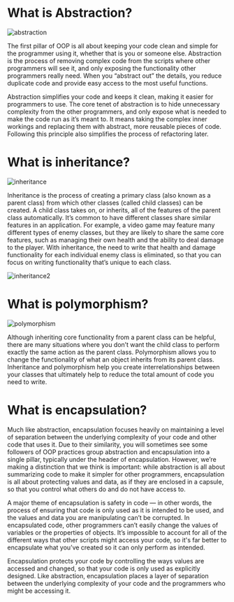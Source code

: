 # What is Abstraction?
![abstraction](https://user-images.githubusercontent.com/99060199/181403377-883fa7cd-b2ca-4b48-b7af-654477936d45.png)



The first pillar of OOP is all about keeping your code clean and simple for the programmer using it, whether that is you or someone else. Abstraction is the process of removing complex code from the scripts where other programmers will see it, and only exposing the functionality other programmers really need. When you “abstract out” the details, you reduce duplicate code and provide easy access to the most useful functions.

Abstraction simplifies your code and keeps it clean, making it easier for programmers to use. The core tenet of abstraction is to hide unnecessary complexity from the other programmers, and only expose what is needed to make the code run as it’s meant to. It means taking the complex inner workings and replacing them with abstract, more reusable pieces of code.  Following this principle also simplifies the process of refactoring later.

# What is inheritance?

![inheritance](https://user-images.githubusercontent.com/99060199/181403583-e2bb4479-dcb2-4e76-8dba-b60a33d1dfc5.png)


Inheritance is the process of creating a primary class (also known as a parent class) from which other classes (called child classes) can be created. A child class takes on, or inherits, all of the features of the parent class automatically. It’s common to have different classes share similar features in an application. For example, a video game may feature many different types of enemy classes, but they are likely to share the same core features, such as managing their own health and the ability to deal damage to the player. With inheritance, the need to write that health and damage functionality for each individual enemy class is eliminated, so that you can focus on writing functionality that’s unique to each class. 

![inheritance2](https://user-images.githubusercontent.com/99060199/181403602-f6fd407f-2b77-4c84-b00a-c698247f3cde.png)

# What is polymorphism?

![polymorphism](https://user-images.githubusercontent.com/99060199/181403787-42ee3c39-8845-4b1e-97dd-65839c02abde.png)

Although inheriting core functionality from a parent class can be helpful, there are many situations where you don’t want the child class to perform exactly the same action as the parent class. Polymorphism allows you to change the functionality of what an object inherits from its parent class. Inheritance and polymorphism help you create interrelationships between your classes that ultimately help to reduce the total amount of code you need to write.

# What is encapsulation?


Much like abstraction, encapsulation focuses heavily on maintaining a level of separation between the underlying complexity of your code and other code that uses it. Due to their similarity, you will sometimes see some followers of OOP practices group abstraction and encapsulation into a single pillar, typically under the header of encapsulation. However, we’re making a distinction that we think is important: while abstraction is all about summarizing code to make it simpler for other programmers, encapsulation is all about protecting values and data, as if they are enclosed in a capsule, so that you control what others do and do not have access to.  

A major theme of encapsulation is safety in code — in other words, the process of ensuring that code is only used as it is intended to be used, and the values and data you are manipulating can’t be corrupted. In encapsulated code, other programmers can’t easily change the values of variables or the properties of objects. It’s impossible to account for all of the different ways that other scripts might access your code, so it's far better to encapsulate what you’ve created so it can only perform as intended. 

Encapsulation protects your code by controlling the ways values are accessed and changed, so that your code is only used as explicitly designed. Like abstraction, encapsulation places a layer of separation between the underlying complexity of your code and the programmers who might be accessing it. 


